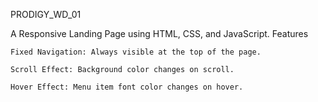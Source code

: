 PRODIGY_WD_01

A Responsive Landing Page using HTML, CSS, and JavaScript.
Features

    Fixed Navigation: Always visible at the top of the page.
    
    Scroll Effect: Background color changes on scroll.
    
    Hover Effect: Menu item font color changes on hover.
